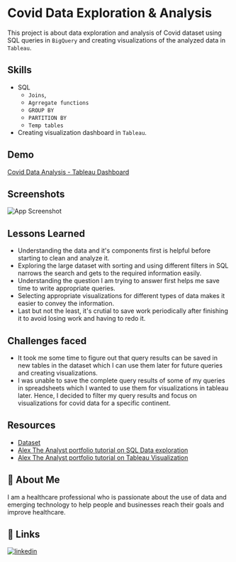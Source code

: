 
# Covid Data Exploration & Analysis

This project is about data exploration and analysis of Covid dataset using SQL queries in `BigQuery` and creating visualizations of the analyzed data in `Tableau`.

## Skills
* SQL 
    * `Joins`, 
    * `Agrregate functions` 
    * `GROUP BY` 
    * `PARTITION BY` 
    * `Temp tables`
* Creating visualization dashboard in `Tableau`.

## Demo

[Covid Data Analysis - Tableau Dashboard](https://public.tableau.com/app/profile/namrata.joshi/viz/CovidDeathsandVaccinations_16805509679640/Dashboard1#1)

## Screenshots

![App Screenshot](https://via.placeholder.com/468x300?text=App+Screenshot+Here)

## Lessons Learned
* Understanding the data and it's components first is helpful before starting to clean and analyze it.
* Exploring the large dataset with sorting and using different filters in SQL narrows the search and gets to the required information easily.
* Understanding the question I am trying to answer first helps me save time to write appropriate queries. 
* Selecting appropriate visualizations for different types of data makes it easier to convey the information.
* Last but not the least, it's crutial to save work periodically after finishing it to avoid losing work and having to redo it. 

## Challenges faced
* It took me some time to figure out that query results can be saved in new tables in the dataset which I can use them later for future queries and creating visualizations.
* I was unable to save the complete query results of some of my queries in spreadsheets which I wanted to use them for visualizations in tableau later. Hence, I decided to filter my query results and focus on visualizations for covid data for a specific continent.

## Resources
* [Dataset](https://ourworldindata.org/covid-deaths)
* [Alex The Analyst portfolio tutorial on SQL Data exploration](https://www.youtube.com/watch?v=qfyynHBFOsM&t=7s&ab_channel=AlexTheAnalyst)
* [Alex The Analyst portfolio tutorial on Tableau Visualization](https://www.youtube.com/watch?v=QILNlRvJlfQ&t=2649s&ab_channel=AlexTheAnalyst)


## 🚀 About Me
I am a healthcare professional who is passionate about the use of data and emerging technology to help people and businesses reach their goals and improve healthcare. 

## 🔗 Links

[![linkedin](https://img.shields.io/badge/linkedin-0A66C2?style=for-the-badge&logo=linkedin&logoColor=white)](https://www.linkedin.com/in/joshinamratak/)









